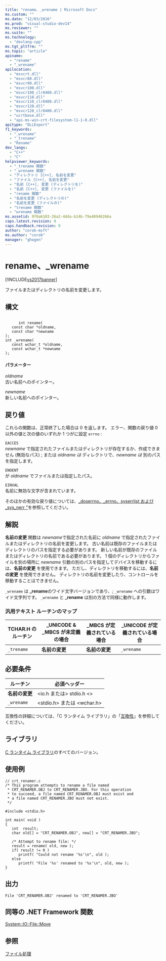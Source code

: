 ```yaml
---
title: "rename、_wrename | Microsoft Docs"
ms.custom: ""
ms.date: "12/03/2016"
ms.prod: "visual-studio-dev14"
ms.reviewer: ""
ms.suite: ""
ms.technology: 
  - "devlang-cpp"
ms.tgt_pltfrm: ""
ms.topic: "article"
apiname: 
  - "rename"
  - "_wrename"
apilocation: 
  - "msvcrt.dll"
  - "msvcr80.dll"
  - "msvcr90.dll"
  - "msvcr100.dll"
  - "msvcr100_clr0400.dll"
  - "msvcr110.dll"
  - "msvcr110_clr0400.dll"
  - "msvcr120.dll"
  - "msvcr120_clr0400.dll"
  - "ucrtbase.dll"
  - "api-ms-win-crt-filesystem-l1-1-0.dll"
apitype: "DLLExport"
f1_keywords: 
  - "_wrename"
  - "_trename"
  - "Rename"
dev_langs: 
  - "C++"
  - "C"
helpviewer_keywords: 
  - "_trename 関数"
  - "_wrename 関数"
  - "ディレクトリ [C++], 名前を変更"
  - "ファイル [C++], 名前を変更"
  - "名前 [C++], 変更 (ディレクトリを)"
  - "名前 [C++], 変更 (ファイルを)"
  - "rename 関数"
  - "名前を変更 (ディレクトリの)"
  - "名前を変更 (ファイルの)"
  - "trename 関数"
  - "wrename 関数"
ms.assetid: 9f0a6103-26a2-4dda-b14b-79a48946266a
caps.latest.revision: 9
caps.handback.revision: 9
author: "corob-msft"
ms.author: "corob"
manager: "ghogen"
---
```

# rename、_wrename
[!INCLUDE[vs2017banner](../../assembler/inline/includes/vs2017banner.md)]

ファイルまたはディレクトリの名前を変更します。  
  
## 構文  
  
```  
  
      int rename(  
   const char *oldname,  
   const char *newname   
);  
int _wrename(  
   const wchar_t *oldname,  
   const wchar_t *newname   
);  
```  
  
#### パラメーター  
 *oldname*  
 古い名前へのポインター。  
  
 *newname*  
 新しい名前へのポインター。  
  
## 戻り値  
 これらの関数は、正常終了した場合は 0 を返します。  エラー、関数の戻り値 0 以外の値と次の値のいずれか 1 つがに設定 `errno` :  
  
 `EACCES`  
 *newname* で指定されたファイルまたはディレクトリが存在するか、作成できません \(無効なパス\) ; または *oldname は* ディレクトリで、*newname は* 別のパスを指定します。  
  
 `ENOENT`  
 が *oldname* でファイルまたは指定したパス。  
  
 `EINVAL`  
 名前に無効な文字が含まれています。  
  
 そのほかの有効な戻り値については、[\_doserrno、\_errno、syserrlist および\_sys\_nerr "](../Topic/errno,%20_doserrno,%20_sys_errlist,%20and%20_sys_nerr.md)を参照してください。  
  
## 解説  
 **名前の変更** 関数は *newname*で指定された名前に *oldname* で指定されたファイルまたはディレクトリの名前を変更します。  古い名前は既存のファイルまたはディレクトリのパスを指定する必要があります。  新しい名前が既存のファイルまたはディレクトリの名前である必要があります。  1 個のディレクトリからファイルを別の場所に *newname* 引数の別のパスを指定してデバイスを移動するには、**名前の変更** を使用できます。  ただし、ディレクトリを移動するには、**名前の変更** を使用できません。  ディレクトリの名前を変更したり、コントロールを移動することはできません。  
  
 `_wrename` は **\_rename**のワイド文字バージョンであり、; `_wrename` への引数はワイド文字列です。  `_wrename` と **\_rename** は別の方法で同様に動作します。  
  
### 汎用テキスト ルーチンのマップ  
  
|TCHAR.H のルーチン|\_UNICODE & \_MBCS が未定義の場合|\_MBCS が定義されている場合|\_UNICODE が定義されている場合|  
|-------------------|--------------------------------|-----------------------|--------------------------|  
|`_trename`|**名前の変更**|**名前の変更**|`_wrename`|  
  
## 必要条件  
  
|ルーチン|必須ヘッダー|  
|----------|------------|  
|**名前の変更**|\<io.h または\> stdio.h \<\>|  
|`_wrename`|\<stdio.h\> または \<wchar.h\>|  
  
 互換性の詳細については、「C ランタイム ライブラリ」の「[互換性](../../c-runtime-library/compatibility.md)」を参照してください。  
  
## ライブラリ  
 [C ランタイム ライブラリ](../../c-runtime-library/crt-library-features.md)のすべてのバージョン。  
  
## 使用例  
  
```  
// crt_renamer.c  
/* This program attempts to rename a file named  
 * CRT_RENAMER.OBJ to CRT_RENAMER.JBO. For this operation  
 * to succeed, a file named CRT_RENAMER.OBJ must exist and  
 * a file named CRT_RENAMER.JBO must not exist.  
 */  
  
#include <stdio.h>  
  
int main( void )  
{  
   int  result;  
   char old[] = "CRT_RENAMER.OBJ", new[] = "CRT_RENAMER.JBO";  
  
   /* Attempt to rename file: */  
   result = rename( old, new );  
   if( result != 0 )  
      printf( "Could not rename '%s'\n", old );  
   else  
      printf( "File '%s' renamed to '%s'\n", old, new );  
}  
```  
  
## 出力  
  
```  
File 'CRT_RENAMER.OBJ' renamed to 'CRT_RENAMER.JBO'  
```  
  
## 同等の .NET Framework 関数  
 [System::IO::File::Move](https://msdn.microsoft.com/en-us/library/system.io.file.move.aspx)  
  
## 参照  
 [ファイル処理](../../c-runtime-library/file-handling.md)